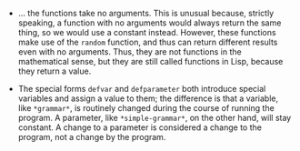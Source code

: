 * ... the functions take no arguments. This is unusual because, strictly speaking, a function with no arguments would always return the same thing, so we would use a constant instead. However, these functions make use of the `random` function, and thus can return different results even with no arguments. Thus, they are not functions in the mathematical sense, but they are still called functions in Lisp, because they return a value.

* The special forms `defvar` and `defparameter` both introduce special variables and assign a value to them; the difference is that a variable, like `*grammar*`, is routinely changed during the course of running the program. A parameter, like `*simple-grammar*`, on the other hand, will stay constant. A change to a parameter is considered a change to the program, not a change by the program.
